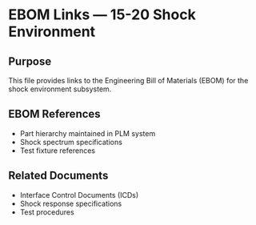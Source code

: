 # EBOM Links — 15-20 Shock Environment

## Purpose
This file provides links to the Engineering Bill of Materials (EBOM) for the shock environment subsystem.

## EBOM References
- Part hierarchy maintained in PLM system
- Shock spectrum specifications
- Test fixture references

## Related Documents
- Interface Control Documents (ICDs)
- Shock response specifications
- Test procedures

